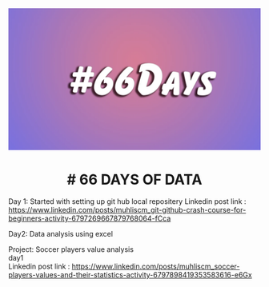 <img src = "images/66days.jpg" />

<h1 align = center>
# 66 DAYS OF DATA 
</h1>

Day 1: Started with setting up git hub local repositery
Linkedin post link : https://www.linkedin.com/posts/muhliscm_git-github-crash-course-for-beginners-activity-6797269667879768064-fCca

Day2: Data analysis using excel

Project: Soccer players value analysis
<br> day1
<br> Linkedin post link : https://www.linkedin.com/posts/muhliscm_soccer-players-values-and-their-statistics-activity-6797898419353583616-e6Gx
